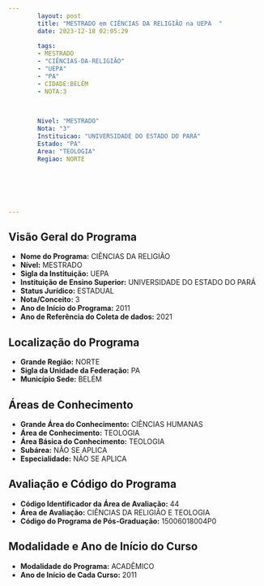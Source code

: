```yaml
---
        layout: post
        title: "MESTRADO em CIÊNCIAS DA RELIGIÃO na UEPA  "
        date: 2023-12-18 02:05:29
     
        tags:
        - MESTRADO
        - "CIÊNCIAS-DA-RELIGIÃO"
        - "UEPA"
        - "PA"
        - CIDADE:BELÉM
        - NOTA:3
        
       

        Nivel: "MESTRADO"
        Nota: "3"
        Instituicao: "UNIVERSIDADE DO ESTADO DO PARÁ"
        Estado: "PA"
        Area: "TEOLOGIA"
        Regiao: NORTE
        
        
        
        
        
        
---
```

## Visão Geral do Programa
- **Nome do Programa:** CIÊNCIAS DA RELIGIÃO
- **Nível:** MESTRADO
- **Sigla da Instituição:** UEPA
- **Instituição de Ensino Superior:** UNIVERSIDADE DO ESTADO DO PARÁ
- **Status Jurídico:** ESTADUAL
- **Nota/Conceito:** 3
- **Ano de Início do Programa:** 2011
- **Ano de Referência do Coleta de dados:** 2021

## Localização do Programa
- **Grande Região:** NORTE
- **Sigla da Unidade da Federação:** PA
- **Município Sede:** BELÉM

## Áreas de Conhecimento
- **Grande Área do Conhecimento:** CIÊNCIAS HUMANAS
- **Área de Conhecimento:** TEOLOGIA
- **Área Básica do Conhecimento:** TEOLOGIA
- **Subárea:** NÃO SE APLICA
- **Especialidade:** NÃO SE APLICA

## Avaliação e Código do Programa
- **Código Identificador da Área de Avaliação:** 44
- **Área de Avaliação:** CIÊNCIAS DA RELIGIÃO E TEOLOGIA
- **Código do Programa de Pós-Graduação:** 15006018004P0


## Modalidade e Ano de Início do Curso
- **Modalidade do Programa:** ACADÊMICO
- **Ano de Início de Cada Curso:** 2011
